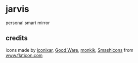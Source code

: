 # jarvis
personal smart mirror

## credits
Icons made by [iconixar](https://www.flaticon.com/authors/iconixar), [Good Ware](https://www.flaticon.com/authors/good-ware), [monkik](https://www.flaticon.com/authors/monkik), [Smashicons](https://www.flaticon.com/authors/smashicons) from www.flaticon.com
